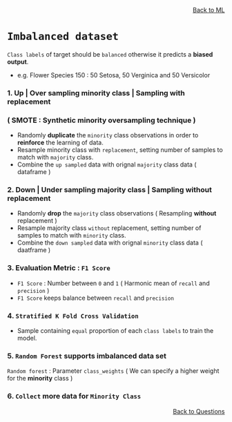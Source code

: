 <p align='right'><a align="right" href="https://github.com/KIRANKUMAR7296/Library/blob/main/Machine%20Learning/Machine%20Learning%20Models.md">Back to ML</a></p>

# `Imbalanced dataset`

`Class labels` of target should be `balanced` otherwise it predicts a **biased output**.

- e.g. Flower Species 150 : 50 Setosa, 50 Verginica and 50 Versicolor

### 1. Up | Over sampling minority class | Sampling with replacement 

### ( SMOTE : Synthetic minority oversampling technique )

- Randomly **duplicate** the `minority` class observations in order to **reinforce** the learning of data.
- Resample minority class with `replacement`, setting number of samples to match with `majority` class.
- Combine the `up sampled` data with orignal `majority` class data ( dataframe )

### 2. Down | Under sampling majority class | Sampling without replacement 
- Randomly **drop** the `majority` class observations ( Resampling **without** replacement )
- Resample majority class `without` replacement, setting number of samples to match with `minority` class.
- Combine the `down sampled` data with orignal `minority` class data ( daatframe )

### 3. Evaluation Metric :  `F1 Score`
- `F1 Score` : Number between `0` and `1` ( Harmonic mean of `recall` and `precision` )
- `F1 Score` keeps balance between `recall` and `precision`

### 4. `Stratified K Fold Cross Validation`
- Sample containing `equal` proportion of each `class labels` to train the model.  

### 5. `Random Forest` supports imbalanced data set

`Random forest` : Parameter `class_weights` ( We can specify a higher weight for the **minority** class )

### 6. `Collect` more data for `Minority Class`

<p align='right'><a align="right" href="https://github.com/KIRANKUMAR7296/Library/blob/main/Interview.md">Back to Questions</a></p>
